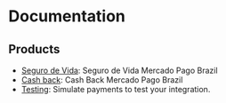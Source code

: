 # Documentation

## Products

- [Seguro de Vida](https://deividbotina-alv.github.io/cb-orig/): Seguro de Vida Mercado Pago Brazil
- [Cash back](https://meubolso.mercadopago.com.br/seguro-de-vida-mercado-pago): Cash Back Mercado Pago Brazil
- [Testing](https://docs.stripe.com/testing.md): Simulate payments to test your integration.
